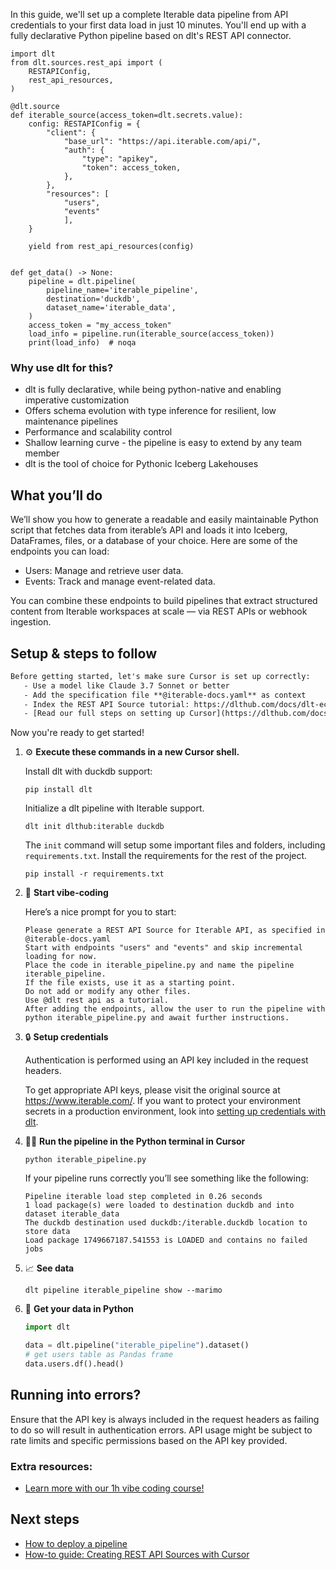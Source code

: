 In this guide, we'll set up a complete Iterable data pipeline from API credentials to your first data load in just 10 minutes. You'll end up with a fully declarative Python pipeline based on dlt's REST API connector.

```python-outcome
import dlt
from dlt.sources.rest_api import (
    RESTAPIConfig,
    rest_api_resources,
)

@dlt.source
def iterable_source(access_token=dlt.secrets.value):
    config: RESTAPIConfig = {
        "client": {
            "base_url": "https://api.iterable.com/api/",
            "auth": {
                "type": "apikey",
                "token": access_token,
            },
        },
        "resources": [
            "users",
            "events"
            ],
    }

    yield from rest_api_resources(config)


def get_data() -> None:
    pipeline = dlt.pipeline(
        pipeline_name='iterable_pipeline',
        destination='duckdb',
        dataset_name='iterable_data', 
    )
    access_token = "my_access_token"
    load_info = pipeline.run(iterable_source(access_token))
    print(load_info)  # noqa
```

### Why use dlt for this?

- dlt is fully declarative, while being python-native and enabling imperative customization
- Offers schema evolution with type inference for resilient, low maintenance pipelines
- Performance and scalability control
- Shallow learning curve - the pipeline is easy to extend by any team member
- dlt is the tool of choice for Pythonic Iceberg Lakehouses

## What you’ll do

We’ll show you how to generate a readable and easily maintainable Python script that fetches data from iterable’s API and loads it into Iceberg, DataFrames, files, or a database of your choice. Here are some of the endpoints you can load:

- Users: Manage and retrieve user data.
- Events: Track and manage event-related data.

You can combine these endpoints to build pipelines that extract structured content from Iterable workspaces at scale — via REST APIs or webhook ingestion.

## Setup & steps to follow

```default
Before getting started, let's make sure Cursor is set up correctly:
   - Use a model like Claude 3.7 Sonnet or better
   - Add the specification file **@iterable-docs.yaml** as context
   - Index the REST API Source tutorial: https://dlthub.com/docs/dlt-ecosystem/verified-sources/rest_api/ and add it to context as **@dlt rest api**
   - [Read our full steps on setting up Cursor](https://dlthub.com/docs/dlt-ecosystem/llm-tooling/cursor-restapi#23-configuring-cursor-with-documentation)
```

Now you're ready to get started! 

1. ⚙️ **Execute these commands in a new Cursor shell.**
    
    Install dlt with duckdb support:
    ```shell
    pip install dlt
    ```

    Initialize a dlt pipeline with Iterable support.
    ```shell
    dlt init dlthub:iterable duckdb
    ```

    The `init` command will setup some important files and folders, including `requirements.txt`. Install the requirements for the rest of the project.
    ```shell
    pip install -r requirements.txt
    ```
    
2. 🤠 **Start vibe-coding**
    
    Here’s a nice prompt for you to start: 
    
    ```prompt
    Please generate a REST API Source for Iterable API, as specified in @iterable-docs.yaml 
    Start with endpoints "users" and "events" and skip incremental loading for now. 
    Place the code in iterable_pipeline.py and name the pipeline iterable_pipeline. 
    If the file exists, use it as a starting point. 
    Do not add or modify any other files. 
    Use @dlt rest api as a tutorial. 
    After adding the endpoints, allow the user to run the pipeline with python iterable_pipeline.py and await further instructions.
    ```

    
3. 🔒 **Setup credentials** 
    
    Authentication is performed using an API key included in the request headers.
    
    To get appropriate API keys, please visit the original source at https://www.iterable.com/.
    If you want to protect your environment secrets in a production environment, look into [setting up credentials with dlt](https://dlthub.com/docs/walkthroughs/add_credentials).
    
4. 🏃‍♀️ **Run the pipeline in the Python terminal in Cursor**
    
    ```shell
    python iterable_pipeline.py
    ```
    
    If your pipeline runs correctly you’ll see something like the following:
    
    ```shell
    Pipeline iterable load step completed in 0.26 seconds
    1 load package(s) were loaded to destination duckdb and into dataset iterable_data
    The duckdb destination used duckdb:/iterable.duckdb location to store data
    Load package 1749667187.541553 is LOADED and contains no failed jobs
    ```
    
5. 📈 **See data**
    
    ```shell
    dlt pipeline iterable_pipeline show --marimo
    ```
    
6. 🐍 **Get your data in Python**
    
    ```python
    import dlt

   data = dlt.pipeline("iterable_pipeline").dataset()
   # get users table as Pandas frame
   data.users.df().head()
    ```

## Running into errors?

Ensure that the API key is always included in the request headers as failing to do so will result in authentication errors. API usage might be subject to rate limits and specific permissions based on the API key provided.

### Extra resources:

- [Learn more with our 1h vibe coding course!](https://www.youtube.com/watch?v=GGid70rnJuM)

## Next steps

- [How to deploy a pipeline](https://dlthub.com/docs/walkthroughs/deploy-a-pipeline)
- [How-to guide: Creating REST API Sources with Cursor](https://dlthub.com/docs/dlt-ecosystem/llm-tooling/cursor-restapi)
